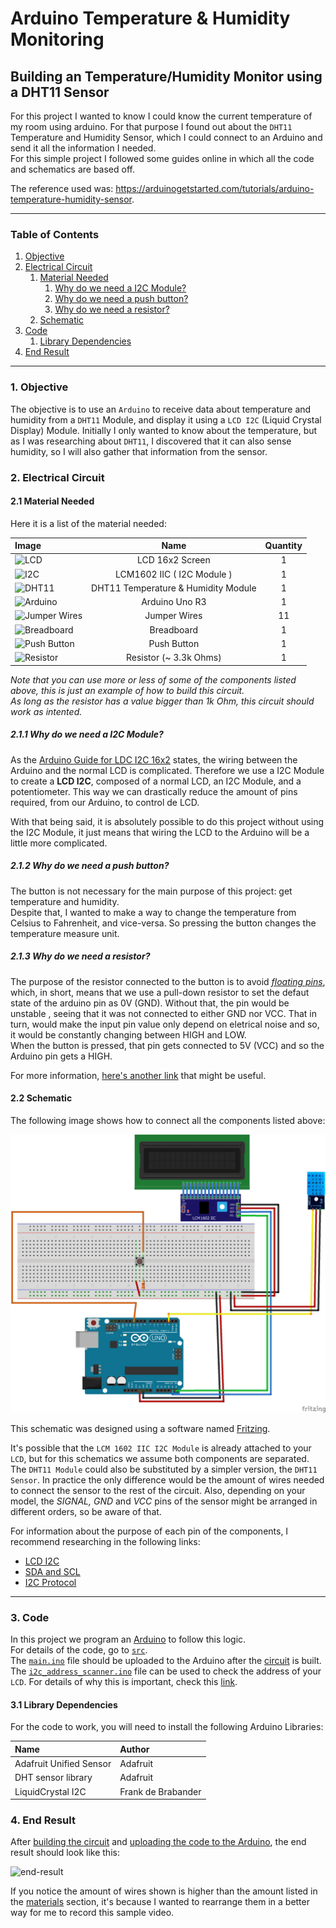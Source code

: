 # Arduino Temperature & Humidity Monitoring
## Building an Temperature/Humidity Monitor using a DHT11 Sensor

For this project I wanted to know I could know the current temperature of my room using arduino. For that purpose I found out about the `DHT11` Temperature and Humidity Sensor, which I could connect to an Arduino and send it all the information I needed. 
<br>
For this simple project I followed some guides online in which all the code and schematics are based off.

The reference used was: https://arduinogetstarted.com/tutorials/arduino-temperature-humidity-sensor.
<hr>

### Table of Contents

1. [Objective](#1-objective)
2. [Electrical Circuit](#2-electrical-circuit)
   1. [Material Needed](#21-material-needed)
        1. [Why do we need a I2C Module?](#211-why-do-we-need-a-i2c-module)
        2. [Why do we need a push button?](#212-why-do-we-need-a-push-button)
        3. [Why do we need a resistor?](#213-why-do-we-need-a-resistor)
   2. [Schematic](#22-schematic)
3. [Code](#3-code)
    1. [Library Dependencies](#31-library-dependencies)
4. [End Result](#4-end-result)

<hr>

### 1. Objective

The objective is to use an `Arduino` to receive data about temperature and humidity from a `DHT11` Module, and display it using a `LCD I2C` (Liquid Crystal Display) Module.
Initially I only wanted to know about the temperature, but as I was researching about `DHT11`, I discovered that it can also sense humidity, so I will also gather that information from the sensor.

### 2. Electrical Circuit

#### 2.1 Material Needed

Here it is a list of the material needed:

| Image | Name | Quantity |
| :- | :-: | :-: |
| <img title="LCD" alt="LCD" src="https://external-content.duckduckgo.com/iu/?u=https%3A%2F%2Fomatompower.com%2Fwp-content%2Fuploads%2F2018%2F06%2Flcd-with-i2c-front-side-123.jpg&f=1&nofb=1&ipt=806c9f31cc45a3c71f0ef5f1cbb0cbbaf6a4c160a449efc234b750e51589e941&ipo=images" height=150 width=150> | LCD 16x2 Screen | 1
| <img title="I2C" alt="I2C" src="https://external-content.duckduckgo.com/iu/?u=https%3A%2F%2Fstatic.cytron.io%2Fimage%2Fcache%2Fcatalog%2Fproducts%2FI2C-LCD-MOD%2FI2C-LCD-MOD%2520(4)-800x800.jpg&f=1&nofb=1&ipt=3a47551444430228458e8b5626d1a78ff682685901164d27b72543bb5ced1902&ipo=images" height=150 width=150> | LCM1602 IIC ( I2C Module ) | 1
| <img title="DHT11" alt="DHT11" src="https://www.robotshop.com/cdn/shop/products/dht11-temperature-humidity-sensor-module-breakout_800x.jpg?v=1695135459" height=150 width=150> | DHT11 Temperature & Humidity Module | 1
| <img title="Arduino" alt="Arduino" src="https://external-content.duckduckgo.com/iu/?u=https%3A%2F%2Fcdn.shopify.com%2Fs%2Ffiles%2F1%2F0615%2F2193%2Fproducts%2FArduino_Board_1600x.jpg%3Fv%3D1596129999&f=1&nofb=1&ipt=9fedae49e8553d96cd497922ab5646cd83243a2de830edd23dd8d0a0433c02fb&ipo=images" height=150 width=150> | Arduino Uno R3 | 1
| <img title="Jumper Wires" alt="Jumper Wires" src="https://external-content.duckduckgo.com/iu/?u=https%3A%2F%2Fcdn.littlebird.com.au%2Fimages%2Ffiles%2F000%2F055%2F417%2Flarge%2FSF-PRT-11026.jpg%3F1535764619&f=1&nofb=1&ipt=306dca85061e4a7bb0a6ea38eafd1e0886bf240b9728e60ed7067ccd1b099d84&ipo=images" height=150 width=150> | Jumper Wires | 11
| <img title="Breadboard" alt="Breadboard" src="https://external-content.duckduckgo.com/iu/?u=https%3A%2F%2Fcdn.littlebird.com.au%2Fimages%2Ffiles%2F000%2F094%2F126%2Flarge%2FPL-351.jpg%3F1535765128&f=1&nofb=1&ipt=38bb0fd0e676d864bd6b54f8d05fb2c289079dc2186062506f216984e948fe47&ipo=images" height=150 width=150> | Breadboard | 1
| <img title="Push Button" alt="Push Button" src="https://robu.in/wp-content/uploads/2019/11/6x6x5mm-Tactile-Push-Button-Switch-4.jpg" height=150 width=150> | Push Button | 1
| <img title="Resistor" alt="Resistor" src="https://mifraelectronics.com/wp-content/uploads/2022/10/31j9NLKvIL.jpg" height=150 width=150> | Resistor (~ 3.3k Ohms) | 1

_Note that you can use more or less of some of the components listed above, this is just an example of how to build this circuit._
<br>
_As long as the resistor has a value bigger than 1k Ohm, this circuit should work as intented._

##### __2.1.1 Why do we need a I2C Module?__

As the [Arduino Guide for LDC I2C 16x2](https://arduinogetstarted.com/tutorials/arduino-lcd-i2c) states, the wiring between the Arduino and the normal LCD is complicated. Therefore we use a I2C Module  to create a __LCD I2C__, composed of a normal LCD, an I2C Module, and a potentiometer. This way we can drastically reduce the amount of pins required, from our Arduino, to control de LCD.

With that being said, it is absolutely possible to do this project without using the I2C Module, it just means that wiring the LCD to the Arduino will be a little more complicated.

##### __2.1.2 Why do we need a push button?__

The button is not necessary for the main purpose of this project: get temperature and humidity.
<br>
Despite that, I wanted to make a way to change the temperature from Celsius to Fahrenheit, and vice-versa. So pressing the button changes the temperature measure unit.

##### __2.1.3 Why do we need a resistor?__

The purpose of the resistor connected to the button is to avoid [_floating pins_](https://www.programmingelectronics.com/floating-pins-pull-up-resistors-and-arduino/), which, in short, means that we use a pull-down resistor to set the defaut state of the arduino pin as 0V (GND). Without that, the pin would be unstable , seeing that it was not connected to either GND nor VCC. That in turn, would make the input pin value only depend on eletrical noise and so, it would be constantly changing between HIGH and LOW.
<br>
When the button is pressed, that pin gets connected to 5V (VCC) and so the Arduino pin gets a HIGH.

For more information, [here's another link](https://www.mouser.com/blog/dont-leave-your-pins-floating) that might be useful.

#### 2.2 Schematic

The following image shows how to connect all the components listed above:

![circuit](./schematics/circuit.png)

This schematic was designed using a software named [Fritzing](https://fritzing.org/download/).

It's possible that the `LCM 1602 IIC I2C Module` is already attached to your `LCD`, but for this schematics we assume both components are separated.
<br>
The `DHT11 Module` could also be substituted by a simpler version, the `DHT11 Sensor`. In practice the only difference would be the amount of wires needed to connect the sensor to the rest of the circuit. Also, depending on your model, the _SIGNAL, GND_ and _VCC_ pins of the sensor might be arranged in different orders, so be aware of that.

For information about the purpose of each pin of the components, I recommend researching in the following links:

* [LCD I2C](https://arduinogetstarted.com/tutorials/arduino-lcd-i2c)
* [SDA and SCL](https://www.circuitbasics.com/basics-of-the-i2c-communication-protocol/)
* [I2C Protocol](https://www.robot-electronics.co.uk/i2c-tutorial#:~:text=SCL%20is%20the%20clock%20line,the%20ground%20or%200%20volts.)

<hr>

### 3. Code

In this project we program an [Arduino](https://www.arduino.cc/en/software) to follow this logic. 
<br>
For details of the code, go to [`src`](./src/). 
<br>
The [`main.ino`](./src/main/main.ino) file should be uploaded to the Arduino after the [circuit](#22-schematic) is built.
<br>
The [`i2c_address_scanner.ino`](./src/i2c_address_scanner/i2c_address_scanner.ino) file can be used to check the address of your `LCD`. For details of why this is important, check this [link](https://lastminuteengineers.com/i2c-lcd-arduino-tutorial/#:~:text=pin%20labeled%20%E2%80%98LED%E2%80%99.-,I2C%20Address%20of%20LCD,-If%20you%20have).

#### 3.1 Library Dependencies

For the code to work, you will need to install the following Arduino Libraries:

| Name | Author |
| :- | :- |
| Adafruit Unified Sensor | Adafruit  |
| DHT sensor library | Adafruit  |
| LiquidCrystal I2C | Frank de Brabander |

### 4. End Result

After [building the circuit](#2-Electrical-circuit) and [uploading the code to the Arduino](#3-code), the end result should look like this:

  ![end-result](./schematics/circuit.gif)

If you notice the amount of wires shown is higher than the amount listed in the [materials](#21-material-needed) section, it's because I wanted to rearrange them in a better way for me to record this sample video.